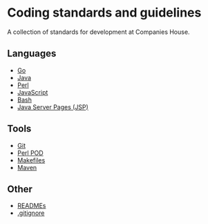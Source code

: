 Coding standards and guidelines
===============================

A collection of standards for development at Companies House.

Languages
---------
* [Go](go.md)
* [Java](java.md)
* [Perl](perl.md)
* [JavaScript](javascript.md)
* [Bash](bash.md)
* [Java Server Pages (JSP)](jsp.md)

Tools
-----
* [Git](git.md)
* [Perl POD](perlpod.md)
* [Makefiles](makefiles.md)
* [Maven](maven.md)

Other
-----
* [READMEs](READMEs.md)
* [.gitignore](gitignore.md)
